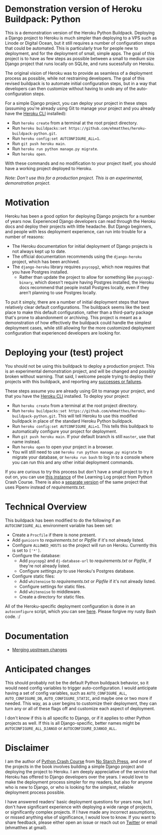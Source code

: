 # Demonstration version of Heroku Buildpack: Python

This is a demonstration version of the Heroku Python Buildpack. Deploying a Django project to Heroku is much simpler than deploying to a VPS such as Linode or Digital Ocean, but it still requires a number of configuration steps that could be automated. This is particularly true for people new to deployment, and for the deployment of small, simple apps. The goal of this project is to have as few steps as possible between a small to medium size Django project that runs locally on SQLite, and runs sucessfully on Heroku.

The original vision of Heroku was to provide as seamless of a deployment process as possible, while not restraining developers. The goal of this revised buildpack is to automate initial configuration steps, but in a way that developers can then customize without having to undo any of the auto-configuration steps.

For a simple Django project, you can deploy your project in these steps (assuming you're already using Git to manage your project and you already have the [Heroku CLI](https://devcenter.heroku.com/articles/getting-started-with-python?singlepage=true#set-up) installed):

- Run `heroku create` from a terminal at the root project directory.
- Run `heroku buildpacks:set https://github.com/ehmatthes/heroku-buildpack-python.git`.
- Run `heroku config:set AUTCONFIGURE_ALL=1`.
- Run `git push heroku main`.
- Run `heroku run python manage.py migrate`.
- Run `heroku open`.

With these commands and no modification to your project itself, you should have a working project deployed to Heroku.

*Note: Don't use this for a production project. This is an experimental, demonstration project.*

# Motivation

Heroku has been a good option for deploying Django projects for a number of years now. Experienced Django developers can read through the Heroku docs and deploy their projects with little headache. But Django beginners, and people with less deployment experience, can run into trouble for a number of reasons:
- The Heroku documentation for initial deployment of Django projects is not always kept up to date.
- The official documentation recommends using the `django-heroku` project, which has been archived.
- The `django-heroku` library requires `psycopg2`, which now requires that you have Postgres installed.
  - Rather than update the project to allow for something like `psycopg2-binary`, which doesn't require having Postgres installed, the Heroku docs recommend that people install Postgres locally, even if they aren't planning to use Postgres locally.

To put it simply, there are a number of initial deployment steps that have relatively clear default configurations. The buildpack seems like the best place to make this default configuration, rather than a third-party package that's prone to abandonment or archiving. This project is meant as a demonstration of how effectively the buildpack could handle the simplest deployment cases, while still allowing for the more customized deployment configuration that experienced developers are looking for.

# Deploying your (test) project

You should not be using this buildpack to deploy a production project. This is an experimental demonstration project, and will be changed and possibly broken without warning. That said, I welcome people trying to deploy their projects with this buildpack, and reporting any [successes or failures](https://github.com/ehmatthes/heroku-buildpack-python/issues/10).

These steps assume you are already using Git to manage your project, and that you have the [Heroku CLI](https://devcenter.heroku.com/articles/getting-started-with-python?singlepage=true#set-up) installed. To deploy your project:

- Run `heroku create` from a terminal at the root project directory.
- Run `heroku buildpacks:set https://github.com/ehmatthes/heroku-buildpack-python.git`. This will tell Heroku to use this modified buildpack in place of the standard Heroku Python buildpack.
- Run `heroku config:set AUTCONFIGURE_ALL=1`. This tells this buildpack to automatically configure your project for deployment.
- Run `git push heroku main`. If your default branch is still `master`, use that name instead.
- Run `heroku open` to open your project in a browser.
- You will still need to use `heroku run python manage.py migrate` to migrate your database, or `heroku run bash` to log in to a console where you can run this and any other initial deployment commands.

If you are curious to try this process but don't have a small project to try it out on, you can use [this instance](https://github.com/ehmatthes/learning_log_heroku_test) of the Learning Log project from Python Crash Course. There is also a [separate version](https://github.com/ehmatthes/learning_log_heroku_test_pipfile) of the same project that uses Pipenv instead of *requirements.txt*.

# Technical Overview

This buildpack has been modified to do the following if an `AUTOCONFIGURE_ALL` environment variable has been set:
- Create a `Procfile` if there is none present.
- Add `gunicorn` to *requirements.txt* or *Pipfile* if it's not already listed.
- Configure `ALLOWED_HOSTS` so the project will run on Heroku. Currently this is set to `['*']`.
- Configure the database:
  - Add `psycopg2` and `dj-database-url` to *requirements.txt* or *Pipfile*, if they're not already listed.
  - Configure *settings.py* to use Heroku's Postgres database.
- Configure static files:
  - Add `whitenoise` to *requirements.txt* or *Pipfile* if it's not already listed.
  - Configure settings for static files.
  - Add `whitenoise` to middleware.
  - Create a directory for static files.

All of the Heroku-specific deployment configuration is done in an `autoconfigure` script, which you can see [here](https://github.com/ehmatthes/heroku-buildpack-python/blob/master/bin/steps/autoconfigure). Please forgive my rusty Bash code. :/

# Documentation
- [Merging upstream changes](https://github.com/ehmatthes/heroku-buildpack-python/blob/main/my_docs/merging_upstream.md)

# Anticipated changes

This should probably not be the default Python buildpack behavior, so it would need config variables to trigger auto-configuration. I would anticipate having a set of config variables, such as `AUTO_CONFIGURE_ALL`, `AUTO_CONFIGURE_DB`, `AUTO_CONFIGURE_STATIC`, and maybe one or two more if needed. This way, as a user begins to customize their deployment, they can turn any or all of these flags off and customize each aspect of deployment.

I don't know if this is all specific to Django, or if it applies to other Python projects as well. If this is all Django-specific, better names might be `AUTOCONFIGURE_ALL_DJANGO` or `AUTOCONFIGURE_DJANGO_ALL`. 

# Disclaimer

I am the author of [Python Crash Course]() from [No Starch Press](), and one of the projects in the book involves building a simple Django project and deploying the project to Heroku. I am deeply appreciative of the service that Heroku has offered to Django developers over the years. I would love to make the deployment process simpler for my readers, but also for anyone who is new to Django, or who is looking for the simplest, reliable deployment process possible.

I have answered readers' basic deployment questions for years now, but I don't have significant experience with deploying a wide range of projects, or significantly complex projects. If I have made any incorrect assumptions, or missed anything else of significance, I would love to know. If you want to share feedback, please either open an issue or reach out on [Twitter](https://twitter.com/ehmatthes/) or email (ehmatthes at gmail).